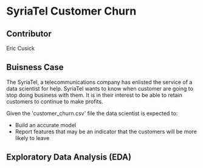 # SyriaTel Customer Churn

## Contributor
Eric Cusick

## Buisness Case
The SyriaTel, a telecommunications company has enlisted the service of a data scientist for help. SyriaTel wants to know when customer are going to stop doing business with them. It is in their interest to be able to retain customers to continue to make profits.

Given the 'customer_churn.csv' file the data scientist is expected to:
- Build an accurate model
- Report features that may be an indicator that the customers will be more likely to leave
    
## Exploratory Data Analysis (EDA)
